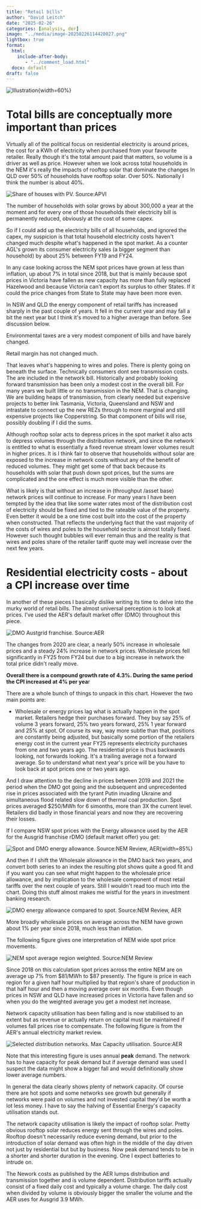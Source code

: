```yaml
---
title: "Retail bills"
author: "David Leitch"
date: "2025-02-26"
categories: [analysis, der]
image: "../media/image-20250226114420027.png"
lightbox: true
format:
  html:
    include-after-body:
       - "../comment_load.html"
  docx: default
draft: false
---
```


![Illustration](../media/image-20250226114420027.png){width=60%}

# Total bills are conceptually more important than prices

Virtually all of the political focus on residential electricity is around prices, the cost for a KWh of electricity when purchased from your favourite retailer. Really though it's the total amount paid that matters, so volume is a driver as well as price. However when we look across total households in the NEM it's really the impacts of rooftop solar that dominate the changes  In QLD over 50% of households have rooftop solar. Over 50%. Nationally I think the number is about 40%.



![Share of houses with PV. Source:APVI](../media/image-20250226114700136.png)

The number of households with solar grows by about 300,000 a year at the moment and for every one of those households their electricity bill is permanently reduced, obviously at the cost of some capex. 

So if I could add up the electricity bills of all households, and ignored the capex, my suspicion is that total household electricity costs haven't changed much despite what's happened in the spot market. As a counter AGL's grown its consumer electricity sales (a bigger segment than household) by about 25% between FY19 and FY24.

In any case looking  across the NEM spot prices have grown at less than inflation, up about 7% in total since 2018, but that is mainly because spot prices in Victoria have fallen as new capacity has more than fully replaced Hazelwood and because Victoria can't export its surplus to other States. If it could the price changes from State to State may have been more even. 

In NSW and QLD the energy component of retail tariffs has increased sharply in the past couple of years. It fell in the current year and may fall a bit the next year but I think it's moved to a higher average than before. See discussion below.

Environmental taxes are a very modest component of bills and have barely changed.

Retail margin has not changed much.

That leaves what's happening to wires and poles. There is plenty going on beneath the surface. Technically consumers dont see transmission costs. The are included in the network bill. Historically and probably looking forward transmission has been only a modest cost in the overall bill. For many years we built little or no transmission in the NEM. That is changing. We are building heaps of transmission, from clearly needed but expensive projects to better link Tasmania, Victoria, Queensland and NSW and intrastate to connect up the new REZs through to more marginal and still expensive  projects like Copperstring.  So that component of bills will rise, possibly doubling if I did the sums.

Although rooftop solar acts to depress prices in the spot market it also acts to depress  volumes through the distribution network, and since the network is entitled to what is essentially a fixed revenue stream lower volumes result in higher prices. It is I think fair to observe that households without solar are exposed to the increase in network costs without any of the benefit of reduced volumes. They might get some of that back because its households with solar that push down spot prices, but the sums are complicated and the one effect is much more visible than the other.

What is likely is that without an increase in (throughput /asset base) network prices will continue to increase. For many years I have been tempted by the idea that like some  water rates most of the distribution cost of electricity should be fixed and tied to the rateable value of the property. Even better it would be a one time cost built into the cost of the property when constructed. That reflects the underlying fact that the vast majority of the costs of wires and poles to the household sector is almost totally fixed. However such thought bubbles will ever remain thus and the reality is that wires and poles share of the retailer tariff quote may well increase over the next few years.



# Residential electricity costs - about a CPI increase over time

In another of these pieces I basically dislike writing its time to delve into the murky world of retail bills. The almost universal perception is to look at prices.  I've used the AER's default market offer (DMO) throughout this piece.



![DMO Austgrid franchise. Source:AER](../media/image-20250226114914120.png)

The changes from 2020 are clear, a nearly 50% increase in wholesale prices and a steady 24% increase in network prices.  Wholesale prices fell significantly in FY25 from FY24 but due to a big increase in network the total price didn't really move.

**Overall there is a compound growth rate of 4.3%. During the same period the CPI increased at 4% per yea**r



There are a whole bunch of things to unpack in this chart. However the two main points are:

- Wholesale or energy prices lag what is actually happen in the spot market. Retailers hedge their purchases forward. They buy say 25% of volume 3 years forward, 25% two years forward, 25% 1 year forward and 25% at spot. Of course its way, way more subtle than that, positions are constantly being adjusted, but basically some portion of the retailers energy cost in the current year FY25 represents electricity purchases from  one and two years ago. The residential price is thus backwards looking, not forwards looking. It's a trailing average not a forward average. So to understand what next year's price will be you have to look back at spot prices one or two years ago.

And I draw attention to the decline in prices between 2019 and 2021 the period when the DMO got going and the subsequent and unprecedented rise in prices associated with the tyrant  Putin invading Ukraine and simultaneous flood related slow down of thermal coal production. Spot prices averaged \$250/MWh for 6 simonths, more than 3X the current level. Retailers did badly in those financial years and now they are recovering their losses.

If  I compare NSW spot prices with the Energy allowance used by the AER for the Ausgrid  franchise rDMO (default market offer) you get:



![Spot and DMO energy allowance. Source:NEM Review, AER](../media/image-20250226115049682.png){width=85%}

And then if I shift  the Wholesale allowance in the DMO back two years, and convert both series to an index the resulting plot shows quite a good fit and if you want you can see what might happen to the wholesale price allowance,  and by implication to the wholesale component of most retail tariffs over the next couple of years. Still I wouldn't read too much into the chart. Doing this stuff almost makes me wistful for the years in investment banking research.



![DMO energy allowance compared to spot. Source:NEM Review, AER](../media/image-20250226115226925.png)

More broadly wholesale prices on average across the NEM have grown about 1% per year since 2018, much less than inflation.

The following figure gives one interpretation of NEM wide spot  price movements.




![NEM spot average region weighted. Source:NEM Review](../media/image-20250226115634024.png)

 Since 2018 on this calculation spot  prices across the entire NEM are on average up 7% from \$81/MWh  to \$87 presently. The figure is price in each region for a given half hour multiplied by that region's share of production in that half hour and then a moving average over six months. Even though prices in NSW and QLD have increased prices in Victoria have fallen and so when you do the weighted average you get a modest net increase.

Network capacity utilisation has been falling and is now stabilised to an extent  but as revenue or actually return on capital must be maintained if volumes fall prices rise to compensate. The following figure is from the AER's annual electricity market review.

![Selected distribution networks. Max Capacity utilisation. Source:AER](../media/image-20250226121940338.png)

Note that this interesting figure is  uses  annual **peak** demand. The network has to have capacity for peak demand but if average demand was used I suspect the data might show  a bigger fall and would definitionally show lower average numbers.

In general the data clearly shows plenty of network capacity. Of course there are hot spots and some networks see growth but generally if networks were paid on volumes and not invested capital they'd be worth a lot less money.  I have to say the halving of Essential Energy's capacity utilisation stands out. 

The network capacity utilisation is likely the impact of rooftop solar. Pretty obvious rooftop solar reduces energy sent through the wires and poles. Rooftop doesn't necessarily reduce evening demand, but prior to the introduction of solar demand was often high in the middle of the day driven not just by residential but but by business. Now peak demand tends to be in a shorter and shorter duration in the evening. One I expect batteries to intrude on.

The Nework costs as published by the AER lumps distribution and transmission together and is volume dependent. Distribution tariffs actually consist of a fixed daily cost and typically a volume charge. The daily cost when divided by volume is obviously bigger the smaller the volume and the AER uses for Ausgrid 3.9 MWh.